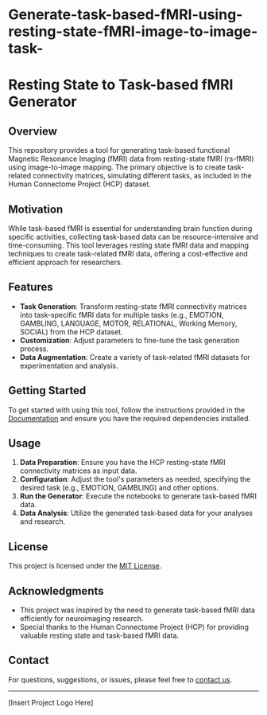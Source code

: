 # Generate-task-based-fMRI-using-resting-state-fMRI-image-to-image-task-

# Resting State to Task-based fMRI Generator

## Overview

This repository provides a tool for generating task-based functional Magnetic Resonance Imaging (fMRI) data from resting-state fMRI (rs-fMRI) using image-to-image mapping. The primary objective is to create task-related connectivity matrices, simulating different tasks, as included in the Human Connectome Project (HCP) dataset.

## Motivation

While task-based fMRI is essential for understanding brain function during specific activities, collecting task-based data can be resource-intensive and time-consuming. This tool leverages resting state fMRI data and mapping techniques to create task-related fMRI data, offering a cost-effective and efficient approach for researchers.

## Features

- **Task Generation**: Transform resting-state fMRI connectivity matrices into task-specific fMRI data for multiple tasks (e.g., EMOTION, GAMBLING, LANGUAGE, MOTOR, RELATIONAL, Working Memory, SOCIAL) from the HCP dataset.
- **Customization**: Adjust parameters to fine-tune the task generation process.
- **Data Augmentation**: Create a variety of task-related fMRI datasets for experimentation and analysis.

## Getting Started

To get started with using this tool, follow the instructions provided in the [Documentation](documentation-link) and ensure you have the required dependencies installed.

## Usage

1. **Data Preparation**: Ensure you have the HCP resting-state fMRI connectivity matrices as input data.
2. **Configuration**: Adjust the tool's parameters as needed, specifying the desired task (e.g., EMOTION, GAMBLING) and other options.
3. **Run the Generator**: Execute the notebooks to generate task-based fMRI data.
4. **Data Analysis**: Utilize the generated task-based data for your analyses and research.


## License

This project is licensed under the [MIT License](LICENSE).

## Acknowledgments

- This project was inspired by the need to generate task-based fMRI data efficiently for neuroimaging research.
- Special thanks to the Human Connectome Project (HCP) for providing valuable resting state and task-based fMRI data.

## Contact

For questions, suggestions, or issues, please feel free to [contact us](mailto:your-email@example.com).

---

[Insert Project Logo Here]

